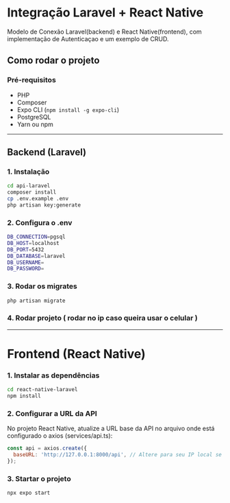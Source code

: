 # Integração Laravel + React Native

Modelo de Conexão Laravel(backend) e React Native(frontend), com implementação de Autenticaçao e um exemplo de CRUD.

## Como rodar o projeto

### Pré-requisitos

- PHP
- Composer
- Expo CLI (`npm install -g expo-cli`)
- PostgreSQL
- Yarn ou npm

---

## Backend (Laravel)

### 1. Instalação

```bash
cd api-laravel
composer install
cp .env.example .env
php artisan key:generate
```

### 2. Configura o .env
```bash
DB_CONNECTION=pgsql
DB_HOST=localhost
DB_PORT=5432
DB_DATABASE=laravel
DB_USERNAME=
DB_PASSWORD=
```

### 3. Rodar os migrates
```bash
php artisan migrate
```
### 4. Rodar projeto ( rodar no ip caso queira usar o celular )
---

# Frontend (React Native)

### 1. Instalar as dependências 
```bash
cd react-native-laravel
npm install
```

### 2. Configurar a URL da API

No projeto React Native, atualize a URL base da API no arquivo onde está configurado o axios (services/api.ts):
```js
const api = axios.create({
  baseURL: 'http://127.0.0.1:8000/api', // Altere para seu IP local se testar no celular
});
```

### 3. Startar o projeto 
```bash
npx expo start
```
